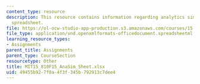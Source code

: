 ```yaml
---
content_type: resource
description: This resource contains information regarding analytics simulated store
  spreadsheet.
file: https://ol-ocw-studio-app-production.s3.amazonaws.com/courses/15-810-marketing-management-analytics-frameworks-and-applications-fall-2015/49455b927f0a4f3f345b792913c7dee4_MIT15_810F15_AnaSim_Sheet.xlsx
file_type: application/vnd.openxmlformats-officedocument.spreadsheetml.sheet
learning_resource_types:
- Assignments
parent_title: Assignments
parent_type: CourseSection
resourcetype: Other
title: MIT15_810F15_AnaSim_Sheet.xlsx
uid: 49455b92-7f0a-4f3f-345b-792913c7dee4
---
```

